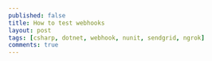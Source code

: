 ```yaml
---
published: false
title: How to test webhooks
layout: post
tags: [csharp, dotnet, webhook, nunit, sendgrid, ngrok]
comments: true
---
```


